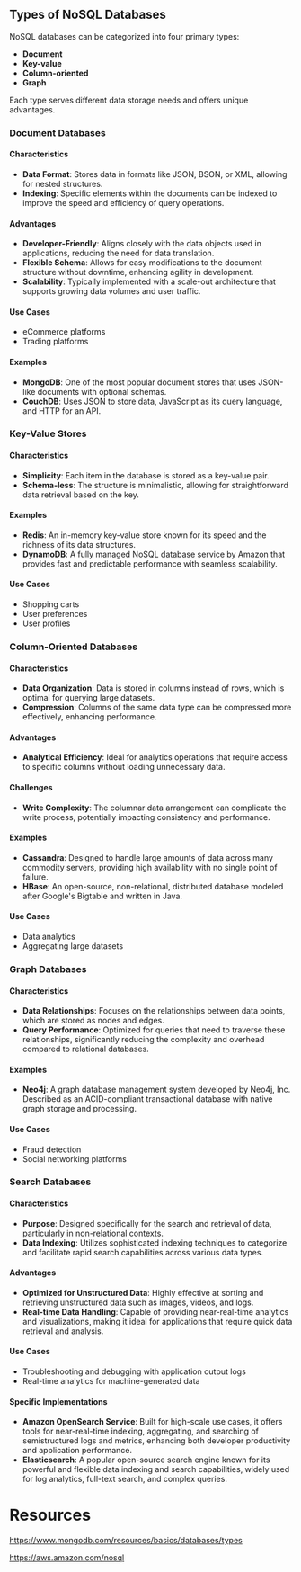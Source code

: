 ## Types of NoSQL Databases

NoSQL databases can be categorized into four primary types:

- **Document**
- **Key-value**
- **Column-oriented**
- **Graph**

Each type serves different data storage needs and offers unique advantages.

### Document Databases

#### Characteristics

- **Data Format**: Stores data in formats like JSON, BSON, or XML, allowing for nested structures.
- **Indexing**: Specific elements within the documents can be indexed to improve the speed and efficiency of query operations.

#### Advantages

- **Developer-Friendly**: Aligns closely with the data objects used in applications, reducing the need for data translation.
- **Flexible Schema**: Allows for easy modifications to the document structure without downtime, enhancing agility in development.
- **Scalability**: Typically implemented with a scale-out architecture that supports growing data volumes and user traffic.

#### Use Cases

- eCommerce platforms
- Trading platforms

#### Examples

- **MongoDB**: One of the most popular document stores that uses JSON-like documents with optional schemas.
- **CouchDB**: Uses JSON to store data, JavaScript as its query language, and HTTP for an API.

### Key-Value Stores

#### Characteristics

- **Simplicity**: Each item in the database is stored as a key-value pair.
- **Schema-less**: The structure is minimalistic, allowing for straightforward data retrieval based on the key.

#### Examples
- **Redis**: An in-memory key-value store known for its speed and the richness of its data structures.
- **DynamoDB**: A fully managed NoSQL database service by Amazon that provides fast and predictable performance with seamless scalability.

#### Use Cases

- Shopping carts
- User preferences
- User profiles

### Column-Oriented Databases

#### Characteristics

- **Data Organization**: Data is stored in columns instead of rows, which is optimal for querying large datasets.
- **Compression**: Columns of the same data type can be compressed more effectively, enhancing performance.

#### Advantages

- **Analytical Efficiency**: Ideal for analytics operations that require access to specific columns without loading unnecessary data.

#### Challenges

- **Write Complexity**: The columnar data arrangement can complicate the write process, potentially impacting consistency and performance.

#### Examples
- **Cassandra**: Designed to handle large amounts of data across many commodity servers, providing high availability with no single point of failure.
- **HBase**: An open-source, non-relational, distributed database modeled after Google's Bigtable and written in Java.

#### Use Cases

- Data analytics
- Aggregating large datasets

### Graph Databases

#### Characteristics

- **Data Relationships**: Focuses on the relationships between data points, which are stored as nodes and edges.
- **Query Performance**: Optimized for queries that need to traverse these relationships, significantly reducing the complexity and overhead compared to relational databases.

#### Examples
- **Neo4j**: A graph database management system developed by Neo4j, Inc. Described as an ACID-compliant transactional database with native graph storage and processing.

#### Use Cases

- Fraud detection
- Social networking platforms

### Search Databases

#### Characteristics

- **Purpose**: Designed specifically for the search and retrieval of data, particularly in non-relational contexts.
- **Data Indexing**: Utilizes sophisticated indexing techniques to categorize and facilitate rapid search capabilities across various data types.

#### Advantages

- **Optimized for Unstructured Data**: Highly effective at sorting and retrieving unstructured data such as images, videos, and logs.
- **Real-time Data Handling**: Capable of providing near-real-time analytics and visualizations, making it ideal for applications that require quick data retrieval and analysis.

#### Use Cases

- Troubleshooting and debugging with application output logs
- Real-time analytics for machine-generated data

#### Specific Implementations

- **Amazon OpenSearch Service**: Built for high-scale use cases, it offers tools for near-real-time indexing, aggregating, and searching of semistructured logs and metrics, enhancing both developer productivity and application performance.
- **Elasticsearch**: A popular open-source search engine known for its powerful and flexible data indexing and search capabilities, widely used for log analytics, full-text search, and complex queries.

# Resources

https://www.mongodb.com/resources/basics/databases/types

https://aws.amazon.com/nosql
